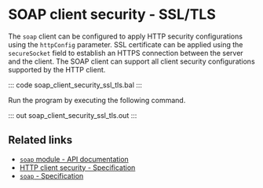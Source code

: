 # SOAP client security - SSL/TLS

The `soap` client can be configured to apply HTTP security configurations using the `httpConfig` parameter. SSL certificate can be applied using the `secureSocket` field to establish an HTTPS connection between the server and the client. The SOAP client can support all client security configurations supported by the HTTP client.

::: code soap_client_security_ssl_tls.bal :::

Run the program by executing the following command.

::: out soap_client_security_ssl_tls.out :::

## Related links

- [`soap` module - API documentation](https://central.ballerina.io/ballerina/soap/)
- [HTTP client security - Specification](https://ballerina.io/spec/http/#2411-security)
- [`soap` - Specification](/spec/soap)
